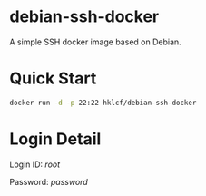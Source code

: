 # debian-ssh-docker
A simple SSH docker image based on Debian.

# Quick Start
```sh
docker run -d -p 22:22 hklcf/debian-ssh-docker
```

# Login Detail
Login ID: *root*

Password: *password*
